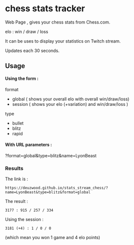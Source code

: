 # chess stats tracker

Web Page , gives your chess stats from Chess.com.

elo : win / draw / loss

It can be uses to display your statistics on Twitch stream.

Updates each 30 seconds.

## Usage

#### Using the form :

format

-   global ( shows your overall elo with overall win/draw/loss)
-   session ( shows your elo (+variation) and win/draw/loss )

type

-   bullet
-   blitz
-   rapid

#### With URL parameters :

?format=global&type=blitz&name=LyonBeast

### Results

The link is :

    https://deuzwood.github.io/stats_stream_chess/?name=LyonBeast&type=blitz&format=global

The result :

    3177 : 915 / 257 / 334

Using the session :

    3181 (+4) : 1 / 0 / 0

(which mean you won 1 game and 4 elo points)
